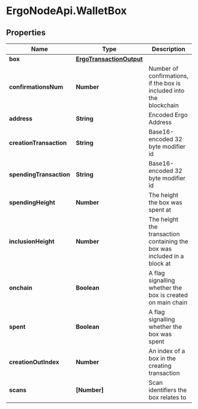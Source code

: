 # ErgoNodeApi.WalletBox

## Properties

Name | Type | Description | Notes
------------ | ------------- | ------------- | -------------
**box** | [**ErgoTransactionOutput**](ErgoTransactionOutput.md) |  | 
**confirmationsNum** | **Number** | Number of confirmations, if the box is included into the blockchain | 
**address** | **String** | Encoded Ergo Address | 
**creationTransaction** | **String** | Base16-encoded 32 byte modifier id | 
**spendingTransaction** | **String** | Base16-encoded 32 byte modifier id | 
**spendingHeight** | **Number** | The height the box was spent at | 
**inclusionHeight** | **Number** | The height the transaction containing the box was included in a block at | 
**onchain** | **Boolean** | A flag signalling whether the box is created on main chain | 
**spent** | **Boolean** | A flag signalling whether the box was spent | 
**creationOutIndex** | **Number** | An index of a box in the creating transaction | 
**scans** | **[Number]** | Scan identifiers the box relates to | 


